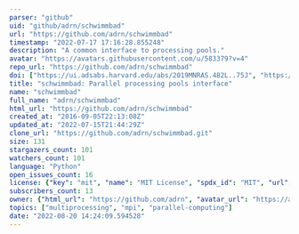 ```yaml
---
parser: "github"
uid: "github/adrn/schwimmbad"
url: "https://github.com/adrn/schwimmbad"
timestamp: "2022-07-17 17:16:28.855248"
description: "A common interface to processing pools."
avatar: "https://avatars.githubusercontent.com/u/583379?v=4"
repo_url: "https://github.com/adrn/schwimmbad"
doi: ["https://ui.adsabs.harvard.edu/abs/2019MNRAS.482L..75J", "https://ui.adsabs.harvard.edu/abs/2017JOSS....2..357P", "https://ui.adsabs.harvard.edu/abs/2019ascl.soft07001P/abstract"]
title: "schwimmbad: Parallel processing pools interface"
name: "schwimmbad"
full_name: "adrn/schwimmbad"
html_url: "https://github.com/adrn/schwimmbad"
created_at: "2016-09-05T22:13:08Z"
updated_at: "2022-07-15T21:44:29Z"
clone_url: "https://github.com/adrn/schwimmbad.git"
size: 131
stargazers_count: 101
watchers_count: 101
language: "Python"
open_issues_count: 16
license: {"key": "mit", "name": "MIT License", "spdx_id": "MIT", "url": "https://api.github.com/licenses/mit", "node_id": "MDc6TGljZW5zZTEz"}
subscribers_count: 13
owner: {"html_url": "https://github.com/adrn", "avatar_url": "https://avatars.githubusercontent.com/u/583379?v=4", "login": "adrn", "type": "User"}
topics: ["multiprocessing", "mpi", "parallel-computing"]
date: "2022-08-20 14:24:09.594528"
---
```

